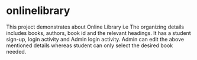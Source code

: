 # onlinelibrary
This project demonstrates about Online Library i.e The organizing details includes books, authors, book id and the relevant headings. It has a student sign-up, login activity and Admin login activity. Admin can edit the above mentioned details whereas student can only select the desired book needed.
